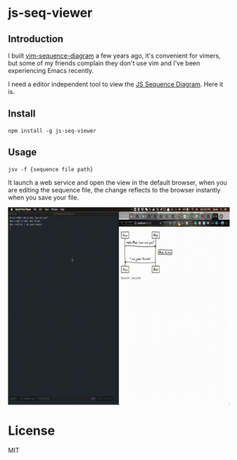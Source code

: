 # js-seq-viewer

## Introduction

I built [vim-sequence-diagram](https://github.com/xavierchow/vim-sequence-diagram) a few years ago,
it's convenient for vimers, but some of my friends complain they don't use vim and I've been experiencing Emacs recently.

I need a editor independent tool to view the [JS Sequence Diagram](https://github.com/bramp/js-sequence-diagrams).
Here it is.

## Install

```
npm install -g js-seq-viewer
```

## Usage

```
jsv -f {sequence file path}
```

It launch a web service and open the view in the default browser, when you are editing the sequence file,
the change reflects to the browser instantly when you save your file.


<img src="https://github.com/xavierchow/asset/blob/master/js-seq-viewer/snapshot.gif" height="450">



# License

MIT
